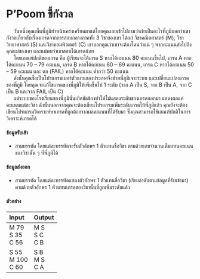 # P’Poom ขี้กังวล

&nbsp;&nbsp;&nbsp;&nbsp;&nbsp;วันหนึ่งคุณเห็นพี่ภูมิทำหน้าเคร่งเครียดมาแต่ไกลคุณเลยเข้าไปถามว่าเข้าเป็นอะไรพี่ภูมิบอกว่าเขากังวลเกี่ยวกับเรื่องเกรดจากการสอบกลางภาคทั้ง 3 วิชาของเขา ได้แก่ วิชาคณิตศาสตร์ (M), วิชาวิทยาศาสตร์ (S) และวิชาคอมพิวเตอร์ (C) เขาบอกคุณว่าเขาจะต้องโดนว่าแน่ ๆ หากคะแนนส่งไปถึงคุณแม่ของเขา และแม่พบว่าเขาสอบได้เกรดน้อย <br>
&nbsp;&nbsp;&nbsp;&nbsp;&nbsp;โดยเกณฑ์ปกติของเกรด คือ ผู้เรียนจะได้เกรด S หากได้คะแนน 80 คะแนนขึ้นไป, เกรด A หากได้คะแนน 70 – 79 คะแนน, เกรด B หากได้คะแนน 60 – 69 คะแนน, เกรด C หากได้คะแนน 50 – 59 คะแนน และ ตก (FAIL) หากได้คะแนน ต่ำกว่า 50 คะแนน <br>
&nbsp;&nbsp;&nbsp;&nbsp;&nbsp;ดังนั้นคุณซึ่งเป็นโปรแกรมเมอร์ตัวแทนของประเทศจึงช่วยพี่ภูมิเจาะระบบ และเปลี่ยนแปลงเกรดของพี่ภูมิ โดยคุณจะแก้ไขเกรดของพี่ภูมิให้เพิ่มขึ้นไป 1 ระดับ (จาก A เป็น S, จาก B เป็น A, จาก C เป็น B และจาก FAIL เป็น C) <br>
&nbsp;&nbsp;&nbsp;&nbsp;&nbsp;แต่ระบบของโรงเรียนของพี่ภูมินั่นเกิดขัดข้องทำให้ไม่แสดงระดับของเกรดออกมา แสดงผลแค่คะแนนแต่ละวิชา ดังนั้นนอกจากคุณจะต้องเขียนโปรแกรมเพิ่มระดับเกรดให้พี่ภูมิแล้ว คุณยังจะต้องเขียนโปรแกรมวิเคราะห์หาเกรดที่ถูกต้องจากผลคะแนนที่ได้รับมา ซึ่งคุณสามารถใช้เกณฑ์ปกติในการวิเคราะห์เกรดได้ <br>

#### ข้อมูลรับเข้า
* สามบรรทัด โดยแต่ละบรรทัดจะรับตัวอักษร 1 ตัวแทนชื่อวิชา ตามด้วยเลขจำนวนเต็มแทนคะแนนของวิชานั้น ๆ ที่พี่ภูมิได้
#### ข้อมูลส่งออก
* สามบรรทัด โดยแต่ละบรรทัดแสดงตัวอักษร 1 ตัวแทนชื่อวิชา (เรียงลำดับตามข้อมูลที่รับเข้ามา) ตามด้วยตัวอักษร 1 ตัวแทนเกรดของวิชานั้นที่ถูกเพิ่มระดับแล้ว

#### ตัวอย่าง

| Input | Output |
| :---- | :----- |
| M 79 <br> S 35 <br> C 56 | M S <br> S C <br> C B |
| S 55 <br> M 100 <br> C 60 | S B <br> M S <br> C A |
